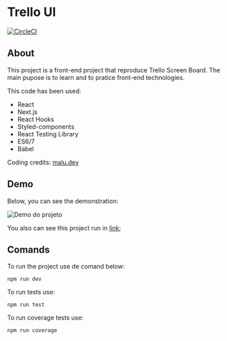 # Trello UI

[![CircleCI](https://circleci.com/gh/marialuisacp/trello-ui.svg?style=svg)](https://circleci.com/gh/marialuisacp/trello-ui)

## About

This project is a front-end project that reproduce Trello Screen Board. The main pupose is to learn and to pratice front-end technologies.

This code has been used:

- React
- Next.js
- React Hooks
- Styled-components
- React Testing Library
- ES6/7
- Babel

Coding credits: [malu.dev](https://malu.dev)

## Demo

Below, you can see the demonstration:

![Demo do projeto](https://raw.githubusercontent.com/marialuisacp/trello-ui/master/public/assets/trello-ui-simple-demo.png?token=ABJA7PWYLT43QFIR7BG4MY26SUK7C)

You also can see this project run in [link](https://trello-ui-testing.web.app/);

## Comands

To run the project use de comand below:

`npm run dev`

To run tests use:

`npm run test`

To run coverage tests use:

`npm run coverage`

